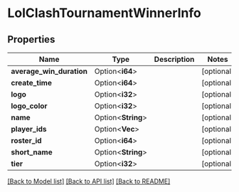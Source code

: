 # LolClashTournamentWinnerInfo

## Properties

Name | Type | Description | Notes
------------ | ------------- | ------------- | -------------
**average_win_duration** | Option<**i64**> |  | [optional]
**create_time** | Option<**i64**> |  | [optional]
**logo** | Option<**i32**> |  | [optional]
**logo_color** | Option<**i32**> |  | [optional]
**name** | Option<**String**> |  | [optional]
**player_ids** | Option<**Vec<i64>**> |  | [optional]
**roster_id** | Option<**i64**> |  | [optional]
**short_name** | Option<**String**> |  | [optional]
**tier** | Option<**i32**> |  | [optional]

[[Back to Model list]](../README.md#documentation-for-models) [[Back to API list]](../README.md#documentation-for-api-endpoints) [[Back to README]](../README.md)


